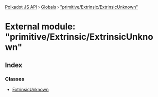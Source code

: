 [Polkadot JS API](../README.md) › [Globals](../globals.md) › ["primitive/Extrinsic/ExtrinsicUnknown"](_primitive_extrinsic_extrinsicunknown_.md)

# External module: "primitive/Extrinsic/ExtrinsicUnknown"

## Index

### Classes

* [ExtrinsicUnknown](../classes/_primitive_extrinsic_extrinsicunknown_.extrinsicunknown.md)
